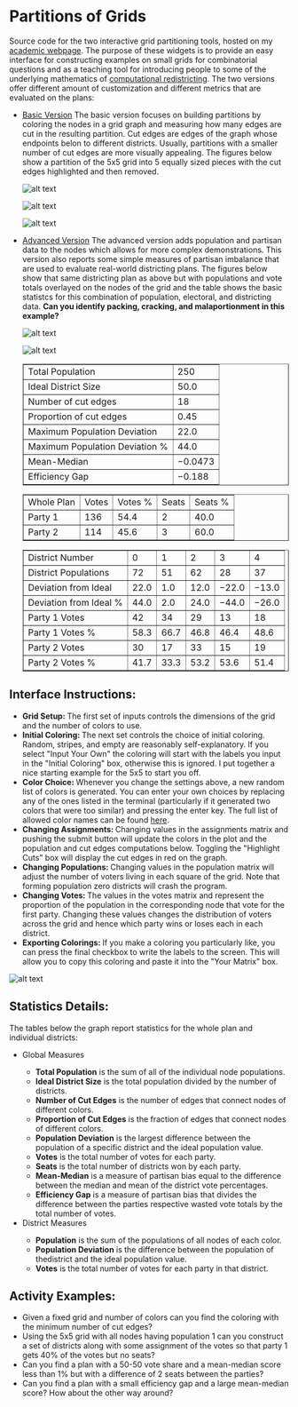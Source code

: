 # Partitions of Grids

Source code for the two interactive grid partitioning tools, hosted on my <a href="https://people.csail.mit.edu/ddeford">academic webpage</a>. The purpose of these widgets is to provide an easy interface for constructing examples on small grids for combinatorial questions and as a teaching tool for introducing people to some of the underlying mathematics of <a href="https//people.csail.mit.edu/ddeford/CAPR.php">computational redistricting</a>. The two versions offer different amount of customization and different metrics that are evaluated on the plans: 
<ul>
  <li>  <a href="https://people.csail.mit.edu/ddeford/grid_cuts.html">Basic Version</a> The basic version focuses on building partitions by coloring the nodes in a grid graph and measuring how many edges are cut in the resulting partition. Cut edges are edges of the graph whose endpoints belon to different districts. Usually, partitions with a smaller number of cut edges are more visually appealing. The figures below show a partition of the 5x5 grid into 5 equally sized pieces with the cut edges highlighted and then removed. </li>
  
![alt text](https://github.com/drdeford/grid_districts/blob/master/Figures/basic1.png "Partition of a 5x5 grid")
  
![alt text](https://github.com/drdeford/grid_districts/blob/master/Figures/basic2.png "Highlighting the cut edges")
    
![alt text](https://github.com/drdeford/grid_districts/blob/master/Figures/basic3.png "After cutting the edges")

  <li> <a href="https://people.csail.mit.edu/ddeford/grid_cuts_advanced.html">Advanced Version</a> The advanced version adds population and partisan data to the nodes which allows for more complex demonstrations. This version also reports some simple measures of partisan imbalance that are used to evaluate real-world districting plans. The figures below show that same districting plan as above but with populations and vote totals overlayed on the nodes of the grid and the table shows the basic statistcs for this combination of population, electoral, and districting data. <b>Can you identify packing, cracking, and malaportionment in this example?</b> </li>
  
![alt text](https://github.com/drdeford/grid_districts/blob/master/Figures/adv2.png "Populations")
    
![alt text](https://github.com/drdeford/grid_districts/blob/master/Figures/adv3.png "Vote Totals")

<table border="1" cellpadding="5" cellspacing="5">
  <tr><td> Total Population </td><td>	250 </td></tr>
 <tr><td>Ideal District Size  </td><td>		50.0</td></tr>
 <tr><td>Number of cut edges  </td><td>		18</td></tr>
 <tr><td>Proportion of cut edges  </td><td>		0.45</td></tr>
 <tr><td>Maximum Population Deviation  </td><td>		22.0</td></tr>
 <tr><td>Maximum Population Deviation %  </td><td>		44.0</td></tr>
 <tr><td>Mean-Median  </td><td>		−0.0473</td></tr>
 <tr><td>Efficiency Gap  </td><td>		−0.188</td></tr>
</table>
  <table border="1" cellpadding="5" cellspacing="5">
 
<tr><td>Whole Plan  </td><td>		Votes  </td><td>		Votes %  </td><td>		Seats  </td><td>		Seats %</td></tr>
 <tr><td>Party 1  </td><td>		136 </td><td>	
	54.4 </td><td>	
	2 </td><td>	
	40.0</td></tr>
 <tr><td>Party 2  </td><td>		114 </td><td>	
	45.6 </td><td>	
	3 </td><td>	
	60.0</td></tr>
</table>
  <table border="1" cellpadding="5" cellspacing="5">

 <tr><td>District Number  </td><td>	 	0 </td><td>	
	1 </td><td>	
	2 </td><td>	
	3 </td><td>	
	4</td></tr>
 <tr><td>District Populations  </td><td>		72 </td><td>	
	51 </td><td>	
	62 </td><td>	
	28 </td><td>	
	37</td></tr>
 <tr><td>Deviation from Ideal  </td><td>		22.0 </td><td>	
	1.0 </td><td>	
	12.0 </td><td>	
	−22.0 </td><td>	
	−13.0</td></tr>
 <tr><td>Deviation from Ideal %  </td><td>		44.0 </td><td>	
	2.0 </td><td>	
	24.0 </td><td>	
	−44.0 </td><td>	
	−26.0</td></tr>
 <tr><td>Party 1 Votes  </td><td>		42 </td><td>	
	34 </td><td>	
	29 </td><td>	
	13 </td><td>	
	18</td></tr>
 <tr><td>Party 1 Votes %  </td><td>		58.3 </td><td>	
	66.7 </td><td>	
	46.8 </td><td>	
	46.4 </td><td>	
	48.6</td></tr>
 <tr><td>Party 2 Votes  </td><td>		30 </td><td>	
	17 </td><td>	
	33 </td><td>	
	15 </td><td>	
	19</td></tr>
 <tr><td>Party 2 Votes %  </td><td>		41.7 </td><td>	
	33.3 </td><td>	
	53.2 </td><td>	
	53.6 </td><td>	
	51.4</td></tr>
   </table>
  </ul>
  

  
   <h2>  Interface Instructions: </h2>
<ul>
<li> <b>Grid Setup: </b> The first set of inputs controls the dimensions of the grid and the number of colors to use. </li>
<li> <b>Initial Coloring: </b>The next set controls the choice of initial coloring. Random, stripes, and empty are reasonably self-explanatory. If you select "Input Your Own" the coloring will start with
the labels you input in the "Initial Coloring" box, otherwise this is ignored. I put together a nice starting example for the 5x5 to start you off. </li>
<li><b>Color Choice: </b> Whenever you change the settings above, a new random list of colors is generated. You can enter your own choices by replacing any of the ones listed in the terminal (particularly if it generated two colors that were too similar) and pressing the enter key. The full list of 
allowed color names can be found <a href="https://matplotlib.org/gallery/color/named_colors.html"> here</a>. </li>
<li><b>Changing Assignments: </b> Changing values in the assignments matrix and pushing the submit button will update the colors in the plot and the population and cut edges computations below.
Toggling the "Highlight Cuts" box will display the cut edges in red on the graph.   </li>
<li><b>Changing Populations: </b> Changing values in the population matrix will adjust the number of voters living in each square of the grid. Note that forming population zero districts will crash the program. </li>
<li><b>Changing Votes: </b> The values in the votes matrix and represent the proportion of the population in the corresponding node that vote for the first party. Changing these values
changes the distribution of voters across the grid and hence which party wins or loses each in each district. </li>
<li><b>Exporting Colorings: </b> If you make a coloring you particularly like, you can press the final checkbox to write the labels to the screen. This will allow you to copy this coloring 
and paste it into the "Your Matrix" box. </li>
</ul>

![alt text](https://github.com/drdeford/grid_districts/blob/master/Figures/interface_ex.png "Interface Example")



<h2> Statistics Details:</h2>
The tables below the graph report statistics for the whole plan and individual districts:
<ul>
<li> Global Measures</li>
<ul>
<li> <b>Total Population</b> is the sum of all of the individual node populations.</li>
<li> <b>Ideal District Size</b> is the total population divided by the number of districts.</li>
<li> <b>Number of Cut Edges</b> is the number of edges that connect nodes of different colors.</li>
<li> <b>Proportion of Cut Edges</b> is the fraction of edges that connect nodes of different colors.</li>
<li> <b>Population Deviation</b> is the largest difference between the population of a specific district and the ideal population value.</li>
<li> <b>Votes</b> is the total number of votes for each party.</li>
<li> <b>Seats</b> is the total number of districts won by each party.</li>
<li> <b>Mean-Median</b> is a measure of partisan bias equal to the difference between the median and mean of the district vote percentages.</li>
<li> <b>Efficiency Gap</b> is a measure of partisan bias that divides the difference between the parties respective wasted vote totals by the total number of votes.</li>
</ul>
<li> District Measures</li>
<ul>
<li> <b>Population</b> is the sum of the populations of all nodes of each color.</li>
<li> <b>Population Deviation</b> is the difference between the population of thedistrict and the ideal population value.</li>
<li> <b>Votes</b> is the total number of votes for each party in that district.</li>
</ul>
</ul>
<h2> Activity Examples:</h2> 

<ul>
<li>Given a fixed grid and number of colors can you find the coloring with the minimum number of cut edges? </a>
<li> Using the 5x5 grid with all nodes having population 1 can you construct a set of districts along with some assignment of the votes so that party 1 gets 40% of the votes but no seats?</li>
<li> Can you find a plan with a 50-50 vote share and a mean-median score less than 1% but with a difference of 2 seats between the parties?</li>
<li> Can you find a plan with a small efficiency gap and a large mean-median score? How about the other way around?</li>
</ul>
